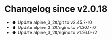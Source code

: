 # Changelog since v2.0.18
- ⬆️ Update alpine_3_20/git to v2.45.2-r0 
- ⬆️ Update alpine_3_20/nginx to v1.26.1-r0 
- ⬆️ Update alpine_3_20/nginx to v1.26.0-r2 
